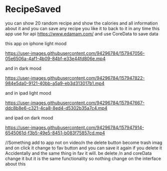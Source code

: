 # RecipeSaved
you can show 20 random recipe and show the calories and all information about it and you can save any recipe you like it to back to it in any time
this app use for api https://www.edamam.com/ 
and use CoreData to save data 

this app on iphone light mood

https://user-images.githubusercontent.com/94296784/157947056-05e6506a-4af1-4b09-84bf-e33e44fd806e.mp4

and in dark mood


https://user-images.githubusercontent.com/94296784/157947822-984e5da0-9121-40bb-a5a9-eb3d313017b1.mp4



and in ipad light mood 

https://user-images.githubusercontent.com/94296784/157947667-ddc8b8e6-c321-4ca8-8ed4-d5302b35a7c4.mp4

and ipad on dark mood 
 

https://user-images.githubusercontent.com/94296784/157947914-6545061d-f3b5-49e5-8451-b083f75857cd.mp4


//Something add to app not on video/n
the delete button become trash imag and on click it change to fav button and you can save it again if you delete it Accidentally and the same thing in fav it will. be delete /n
and coreData change it but it is the same functionality so nothing change on the interface about this 
